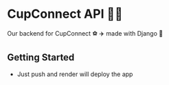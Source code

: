 # CupConnect API 🧑‍💻

Our backend for CupConnect ⚽ ✈️ made with Django 🐍

## Getting Started
- Just push and render will deploy the app
